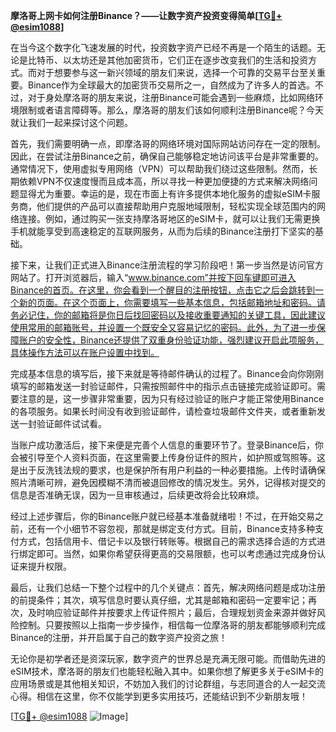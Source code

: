 **摩洛哥上网卡如何注册Binance？——让数字资产投资变得简单[[TG💪+ @esim1088](https://t.me/s/esim1088)]**

在当今这个数字化飞速发展的时代，投资数字资产已经不再是一个陌生的话题。无论是比特币、以太坊还是其他加密货币，它们正在逐步改变我们的生活和投资方式。而对于想要参与这一新兴领域的朋友们来说，选择一个可靠的交易平台至关重要。Binance作为全球最大的加密货币交易所之一，自然成为了许多人的首选。不过，对于身处摩洛哥的朋友来说，注册Binance可能会遇到一些麻烦，比如网络环境限制或者语言障碍等。那么，摩洛哥的朋友们该如何顺利注册Binance呢？今天就让我们一起来探讨这个问题。

首先，我们需要明确一点，即摩洛哥的网络环境对国际网站访问存在一定的限制。因此，在尝试注册Binance之前，确保自己能够稳定地访问该平台是非常重要的。通常情况下，使用虚拟专用网络（VPN）可以帮助我们绕过这些限制。然而，长期依赖VPN不仅速度慢而且成本高，所以寻找一种更加便捷的方式来解决网络问题显得尤为重要。幸运的是，现在市面上有许多提供本地化服务的虚拟eSIM卡服务商，他们提供的产品可以直接帮助用户克服地域限制，轻松实现全球范围内的网络连接。例如，通过购买一张支持摩洛哥地区的eSIM卡，就可以让我们无需更换手机就能享受到高速稳定的互联网服务，从而为后续的Binance注册打下坚实的基础。

接下来，让我们正式进入Binance注册流程的学习阶段吧！第一步当然是访问官方网站了。打开浏览器后，输入“www.binance.com”并按下回车键即可进入Binance的首页。在这里，你会看到一个醒目的注册按钮，点击它之后会跳转到一个新的页面。在这个页面上，你需要填写一些基本信息，包括邮箱地址和密码。请务必记住，你的邮箱将是你日后找回密码以及接收重要通知的关键工具，因此建议使用常用的邮箱账号，并设置一个既安全又容易记忆的密码。此外，为了进一步保障账户的安全性，Binance还提供了双重身份验证功能，强烈建议开启此项服务，具体操作方法可以在账户设置中找到。

完成基本信息的填写后，接下来就是等待邮件确认的过程了。Binance会向你刚刚填写的邮箱发送一封验证邮件，只需按照邮件中的指示点击链接完成验证即可。需要注意的是，这一步骤非常重要，因为只有经过验证的账户才能正常使用Binance的各项服务。如果长时间没有收到验证邮件，请检查垃圾邮件文件夹，或者重新发送一封验证邮件试试看。

当账户成功激活后，接下来便是完善个人信息的重要环节了。登录Binance后，你会被引导至个人资料页面，在这里需要上传身份证件的照片，如护照或驾照等。这是出于反洗钱法规的要求，也是保护所有用户利益的一种必要措施。上传时请确保照片清晰可辨，避免因模糊不清而被退回修改的情况发生。另外，记得核对提交的信息是否准确无误，因为一旦审核通过，后续更改将会比较麻烦。

经过上述步骤后，你的Binance账户就已经基本准备就绪啦！不过，在开始交易之前，还有一个小细节不容忽视，那就是绑定支付方式。目前，Binance支持多种支付方式，包括信用卡、借记卡以及银行转账等。根据自己的需求选择合适的方式进行绑定即可。当然，如果你希望获得更高的交易限额，也可以考虑通过完成身份认证来提升权限。

最后，让我们总结一下整个过程中的几个关键点：首先，解决网络问题是成功注册的前提条件；其次，填写信息时要认真仔细，尤其是邮箱和密码一定要牢记；再次，及时响应验证邮件并按要求上传证件照片；最后，合理规划资金来源并做好风险控制。只要按照以上指南一步步操作，相信每一位摩洛哥的朋友都能够顺利完成Binance的注册，并开启属于自己的数字资产投资之旅！

无论你是初学者还是资深玩家，数字资产的世界总是充满无限可能。而借助先进的eSIM技术，摩洛哥的朋友们也能轻松融入其中。如果你想了解更多关于eSIM卡的应用场景或是其他相关知识，不妨加入我们的讨论群组，与志同道合的人一起交流心得。相信在这里，你不仅能学到更多实用技巧，还能结识到不少新朋友哦！

[[TG💪+ @esim1088](https://t.me/s/esim1088) ![Image](https://i.postimg.cc/4NQfJmqS/Snipaste-2025-05-13-00-14-12.png)]